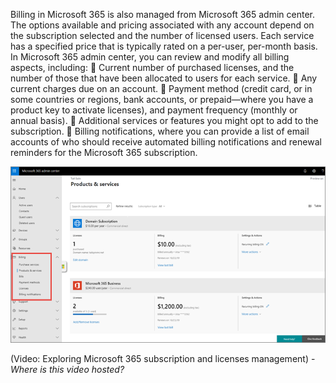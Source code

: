 Billing in Microsoft 365 is also managed from Microsoft 365 admin center. The options available and pricing associated with any account depend on the subscription selected and the number of licensed users. Each service has a specified price that is typically rated on a per-user, per-month basis.
In Microsoft 365 admin center, you can review and modify all billing aspects, including:
	Current number of purchased licenses, and the number of those that have been allocated to users for each service.
	Any current charges due on an account.
	Payment method (credit card, or in some countries or regions, bank accounts, or prepaid—where you have a product key  to activate licenses), and payment frequency (monthly or annual basis).
	Additional services or features you might opt to add to the subscription.
	Billing notifications, where you can provide a list of email accounts of who should receive automated billing notifications and renewal reminders for the Microsoft 365 subscription.

![Billing](../media/2-billing.png)

(Video: Exploring Microsoft 365 subscription and licenses management) - *Where is this video hosted?*